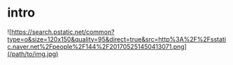 # intro
![https://search.pstatic.net/common?type=o&size=120x150&quality=95&direct=true&src=http%3A%2F%2Fsstatic.naver.net%2Fpeople%2F144%2F201705251450413071.png](/path/to/img.jpg)
